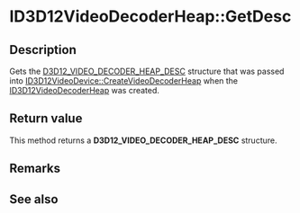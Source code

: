# ID3D12VideoDecoderHeap::GetDesc

## Description

Gets the [D3D12_VIDEO_DECODER_HEAP_DESC](https://learn.microsoft.com/windows/win32/api/d3d12video/ns-d3d12video-d3d12_video_decoder_heap_desc) structure that was passed into [ID3D12VideoDevice::CreateVideoDecoderHeap](https://learn.microsoft.com/windows/win32/api/d3d12video/nf-d3d12video-id3d12videodevice-createvideodecoder) when the [ID3D12VideoDecoderHeap](https://learn.microsoft.com/windows/win32/api/d3d12video/nn-d3d12video-id3d12videodecoderheap) was created.

## Return value

This method returns a **D3D12_VIDEO_DECODER_HEAP_DESC** structure.

## Remarks

## See also